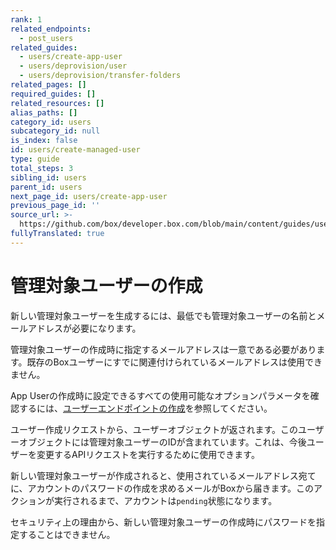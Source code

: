 ```yaml
---
rank: 1
related_endpoints:
  - post_users
related_guides:
  - users/create-app-user
  - users/deprovision/user
  - users/deprovision/transfer-folders
related_pages: []
required_guides: []
related_resources: []
alias_paths: []
category_id: users
subcategory_id: null
is_index: false
id: users/create-managed-user
type: guide
total_steps: 3
sibling_id: users
parent_id: users
next_page_id: users/create-app-user
previous_page_id: ''
source_url: >-
  https://github.com/box/developer.box.com/blob/main/content/guides/users/create-managed-user.md
fullyTranslated: true
---
```

# 管理対象ユーザーの作成

新しい管理対象ユーザーを生成するには、最低でも管理対象ユーザーの名前とメールアドレスが必要になります。

<Message type="notice">

管理対象ユーザーの作成時に指定するメールアドレスは一意である必要があります。既存のBoxユーザーにすでに関連付けられているメールアドレスは使用できません。

</Message>

<Samples id="post_users">

</Samples>

App Userの作成時に設定できるすべての使用可能なオプションパラメータを確認するには、[ユーザーエンドポイントの作成](endpoint://post-users)を参照してください。

ユーザー作成リクエストから、ユーザーオブジェクトが返されます。このユーザーオブジェクトには管理対象ユーザーのIDが含まれています。これは、今後ユーザーを変更するAPIリクエストを実行するために使用できます。

新しい管理対象ユーザーが作成されると、使用されているメールアドレス宛てに、アカウントのパスワードの作成を求めるメールがBoxから届きます。このアクションが実行されるまで、アカウントは`pending`状態になります。

<Message type="notice">

セキュリティ上の理由から、新しい管理対象ユーザーの作成時にパスワードを指定することはできません。

</Message>

